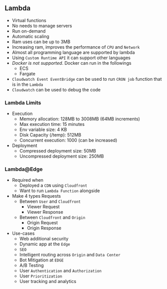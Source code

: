 ## Lambda

- Virtual functions
- No needs to manage servers
- Run on-demand
- Automatic scaling
- Ram uses can be up to 3MB
- Increasing ram, improves the performance of `CPU` and `Network`
- Almost all programming language are supported by lambda
- Using `Custom Runtime API` it can support other languages
- _Docker is not supported_. Docker can run in the followings
  - ECS
  - Fargate
- `Cloudwatch Event EventBridge` can be used to run `CRON job` function that is in the `Lambda`
- `Cloudwatch` can be used to debug the code

### Lambda Limits

- Execution
  - Memory allocation: 128MB to 3008MB (64MB increments)
  - Max execution time: 15 minutes
  - Env variable size: 4 KB
  - Disk Capacity (/temp): 512MB
  - Concurrent execution: 1000 (can be increased)
- Deployment
  - Compressed deployment size: 50MB
  - Uncompressed deployment size: 250MB

### Lambda@Edge

- Required when
  - Deployed a `CDN` using `Cloudfront`
  - Want to run `Lambda Function` alongside
- Make 4 types Requests
  - Between `User` and `Cloudfront`
    - Viewer Request
    - Viewer Response
  - Between `Cloudfront` and `Origin`
    - Origin Request
    - Origin Response
- Use-cases
  - Web additional security
  - Dynamic app at the `Edge`
  - `SEO`
  - Intelligent routing across `Origin` and `Data Center`
  - Bot Mitigation at `EDGE`
  - A/B Testing
  - User `Authentication` and `Authorization`
  - User `Prioritization`
  - User tracking and analytics
